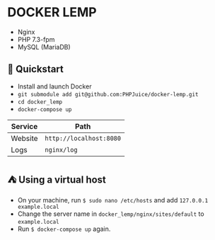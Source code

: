 # DOCKER LEMP

- Nginx
- PHP 7.3-fpm
- MySQL (MariaDB)

## 🚀 Quickstart

- Install and launch Docker  
- `git submodule add git@github.com:PHPJuice/docker-lemp.git`
- `cd docker_lemp`  
- `docker-compose up`

| Service | Path                    |
| ------- | ----------------------- |
| Website | `http://localhost:8080` |
| Logs    | `nginx/log`             |

## ⛺ Using a virtual host

- On your machine, run `$ sudo nano /etc/hosts` and add `127.0.0.1  example.local`
- Change the server name in `docker_lemp/nginx/sites/default` to `example.local`
- Run `$ docker-compose up` again.